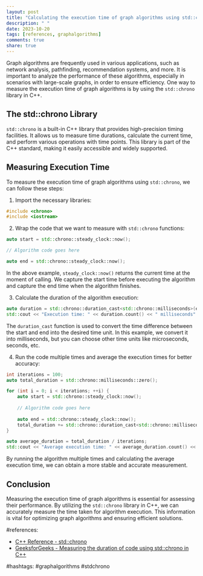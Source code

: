 ```yaml
---
layout: post
title: "Calculating the execution time of graph algorithms using std::chrono"
description: " "
date: 2023-10-20
tags: [references, graphalgorithms]
comments: true
share: true
---
```


Graph algorithms are frequently used in various applications, such as network analysis, pathfinding, recommendation systems, and more. It is important to analyze the performance of these algorithms, especially in scenarios with large-scale graphs, in order to ensure efficiency. One way to measure the execution time of graph algorithms is by using the `std::chrono` library in C++. 

## The std::chrono Library

`std::chrono` is a built-in C++ library that provides high-precision timing facilities. It allows us to measure time durations, calculate the current time, and perform various operations with time points. This library is part of the C++ standard, making it easily accessible and widely supported.

## Measuring Execution Time

To measure the execution time of graph algorithms using `std::chrono`, we can follow these steps:

1. Import the necessary libraries:

```cpp
#include <chrono>
#include <iostream>
```

2. Wrap the code that we want to measure with `std::chrono` functions:

```cpp
auto start = std::chrono::steady_clock::now();

// Algorithm code goes here

auto end = std::chrono::steady_clock::now();
```

In the above example, `steady_clock::now()` returns the current time at the moment of calling. We capture the start time before executing the algorithm and capture the end time when the algorithm finishes.

3. Calculate the duration of the algorithm execution:

```cpp
auto duration = std::chrono::duration_cast<std::chrono::milliseconds>(end - start);
std::cout << "Execution time: " << duration.count() << " milliseconds" << std::endl;
```

The `duration_cast` function is used to convert the time difference between the start and end into the desired time unit. In this example, we convert it into milliseconds, but you can choose other time units like microseconds, seconds, etc.

4. Run the code multiple times and average the execution times for better accuracy:

```cpp
int iterations = 100;
auto total_duration = std::chrono::milliseconds::zero();

for (int i = 0; i < iterations; ++i) {
    auto start = std::chrono::steady_clock::now();
    
    // Algorithm code goes here
    
    auto end = std::chrono::steady_clock::now();
    total_duration += std::chrono::duration_cast<std::chrono::milliseconds>(end - start);
}

auto average_duration = total_duration / iterations;
std::cout << "Average execution time: " << average_duration.count() << " milliseconds" << std::endl;
```

By running the algorithm multiple times and calculating the average execution time, we can obtain a more stable and accurate measurement.

## Conclusion

Measuring the execution time of graph algorithms is essential for assessing their performance. By utilizing the `std::chrono` library in C++, we can accurately measure the time taken for algorithm execution. This information is vital for optimizing graph algorithms and ensuring efficient solutions.

#references: 
- [C++ Reference - std::chrono](https://en.cppreference.com/w/cpp/chrono)
- [GeeksforGeeks - Measuring the duration of code using std::chrono in C++](https://www.geeksforgeeks.org/measure-execution-time-function-cpp/)

#hashtags: #graphalgorithms #stdchrono